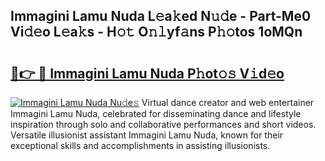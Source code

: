 ## Immagini Lamu Nuda L𝚎a𝚔ed N𝚞𝚍e - Part-Me0 Vi𝚍𝚎o L𝚎a𝚔s - H𝚘𝚝 O𝚗𝚕yf𝚊ns P𝚑𝚘tos 1oMQn

# <h2><a href="http://kfai1e2.oniu.top/?m=Immagini+Lamu+Nuda">🔗👉 🔴 Immagini Lamu Nuda P𝚑ot𝚘𝚜 V𝚒d𝚎o</a></h2>

[![Immagini Lamu Nuda Nu𝚍e𝚜](https://i.imgur.com/0qMVB7G.gif)](http://kfai1e2.oniu.top/?m=Immagini+Lamu+Nuda)
Virtual dance creator and web entertainer Immagini Lamu Nuda, celebrated for disseminating dance and lifestyle inspiration through solo and collaborative performances and short videos. Versatile illusionist assistant Immagini Lamu Nuda, known for their exceptional skills and accomplishments in assisting illusionists.  
